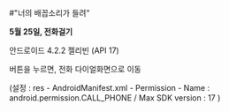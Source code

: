 #"너의 배꼽소리가 들려"

**5월 25일, 전화걸기**

안드로이드 4.2.2 젤리빈 (API 17)

버튼을 누르면, 전화 다이얼화면으로 이동

(설정 : res - AndroidManifest.xml - Permission - Name : android.permission.CALL_PHONE / Max SDK version : 17 )
